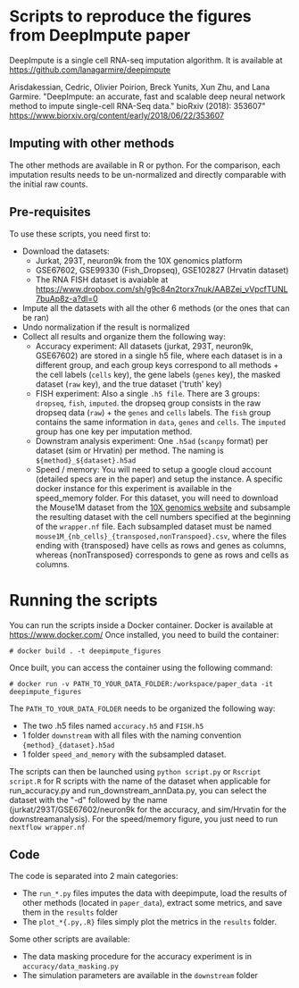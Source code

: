 # Scripts to reproduce the figures from DeepImpute paper

DeepImpute is a single cell RNA-seq imputation algorithm. It is available at https://github.com/lanagarmire/deepimpute 

Arisdakessian, Cedric, Olivier Poirion, Breck Yunits, Xun Zhu, and Lana Garmire.
"DeepImpute: an accurate, fast and scalable deep neural network method to impute single-cell RNA-Seq data." bioRxiv (2018): 353607"
https://www.biorxiv.org/content/early/2018/06/22/353607

## Imputing with other methods
The other methods are available in R or python. For the comparison, each imputation results needs to be un-normalized and directly comparable with the initial raw counts.

## Pre-requisites
To use these scripts, you need first to:
- Download the datasets:
  - Jurkat, 293T, neuron9k from the 10X genomics platform
  - GSE67602, GSE99330 (Fish_Dropseq), GSE102827 (Hrvatin dataset)
  - The RNA FISH dataset is avaiable at https://www.dropbox.com/sh/g9c84n2torx7nuk/AABZei_vVpcfTUNL7buAp8z-a?dl=0
- Impute all the datasets with all the other 6 methods (or the ones that can be ran)
- Undo normalization if the result is normalized
- Collect all results and organize them the following way:
  - Accuracy experiment: All datasets (jurkat, 293T, neuron9k, GSE67602) are stored in a single h5 file, where each dataset is in a different group, and each group keys correspond to all methods + the cell labels (`cells` key), the gene labels (`genes` key), the masked dataset (`raw` key), and the true dataset ('truth' key)
  - FISH experiment: Also a single `.h5 file`. There are 3 groups: `dropseq`, `fish`, `imputed`. the dropseq group consists in the raw dropseq data (`raw`) + the `genes` and `cells` labels. The `fish` group contains the same information in `data`, `genes` and `cells`. The `imputed` group has one key per imputation method.
  - Downstram analysis experiment: One `.h5ad` (`scanpy` format) per dataset (sim or Hrvatin) per method. The naming is `${method}_${dataset}.h5ad`
  - Speed / memory: You will need to setup a google cloud account (detailed specs are in the paper) and setup the instance. A specific docker instance for this experiment is available in the speed_memory folder. For this dataset, you will need to download the Mouse1M dataset from the [10X genomics website](https://www.10xgenomics.com/solutions/single-cell/) and subsample the resulting dataset with the cell numbers specified at the beginning of the `wrapper.nf` file. Each subsampled dataset must be named `mouse1M_{nb_cells}_{transposed,nonTranspoed}.csv`, where the files ending with {transposed} have cells as rows and genes as columns, whereas {nonTransposed} corresponds to gene as rows and cells as columns.

# Running the scripts
You can run the scripts inside a Docker container. Docker is available at https://www.docker.com/
Once installed, you need to build the container:
```
# docker build . -t deepimpute_figures
```
Once built, you can access the container using the following command:
```
# docker run -v PATH_TO_YOUR_DATA_FOLDER:/workspace/paper_data -it deepimpute_figures
```
The `PATH_TO_YOUR_DATA_FOLDER` needs to be organized the following way:
- The two .h5 files named `accuracy.h5` and `FISH.h5`
- 1 folder `downstream` with all files with the naming convention `{method}_{dataset}.h5ad`
- 1 folder `speed_and_memory` with the subsampled dataset.

The scripts can then be launched using `python script.py` or `Rscript script.R` for R scripts with the name of the dataset when applicable for run_accuracy.py and run_downstream_annData.py, you can select the dataset with the "-d" followed by the name (jurkat/293T/GSE67602/neuron9k for the accuracy, and sim/Hrvatin for the downstreamanalysis).
For the speed/memory figure, you just need to run `nextflow wrapper.nf`

## Code
The code is separated into 2 main categories:
- The `run_*.py` files imputes the data with deepimpute, load the results of other methods (located in `paper_data`), extract some metrics, and save them in the `results` folder
- The `plot_*{.py,.R}` files simply plot the metrics in the `results` folder.

Some other scripts are available:
- The data masking procedure for the accuracy experiment is in `accuracy/data_masking.py`
- The simulation parameters are available in the `downstream` folder